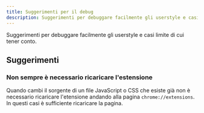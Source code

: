 ```yaml
---
title: Suggerimenti per il debug
description: Suggerimenti per debuggare facilmente gli userstyle e casi limite di cui tener conto.
---
```


Suggerimenti per debuggare facilmente gli userstyle e casi limite di cui tener conto.

## Suggerimenti

### Non sempre è necessario ricaricare l'estensione

Quando cambi il sorgente di un file JavaScript o CSS che esiste già non è necessario ricaricare l'etensione andando alla pagina `chrome://extensions`. In questi casi è sufficiente ricaricare la pagina.

<!-- TODO: usare injectAsStyleElt per gli addons che devono essere velocemente aggiunti alla pagina per evitare lampeggi (come ad esempio le modalità scure) -->


<!-- ## Casi limite -->

<!-- Ancora nulla -->
